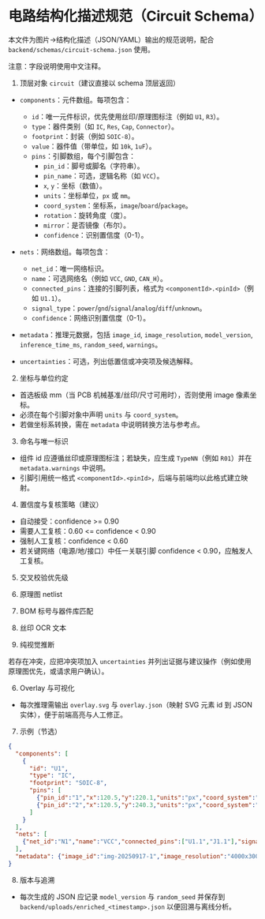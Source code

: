 # 电路结构化描述规范（Circuit Schema）

本文件为图片->结构化描述（JSON/YAML）输出的规范说明，配合 `backend/schemas/circuit-schema.json` 使用。

注意：字段说明使用中文注释。

1. 顶层对象 `circuit`（建议直接以 schema 顶层返回）

- `components`：元件数组。每项包含：
  - `id`：唯一元件标识，优先使用丝印/原理图标注（例如 `U1`, `R3`）。
  - `type`：器件类别（如 `IC`, `Res`, `Cap`, `Connector`）。
  - `footprint`：封装（例如 `SOIC-8`）。
  - `value`：器件值（带单位，如 `10k`, `1uF`）。
  - `pins`：引脚数组，每个引脚包含：
    - `pin_id`：脚号或脚名（字符串）。
    - `pin_name`：可选，逻辑名称（如 `VCC`）。
    - `x`, `y`：坐标（数值）。
    - `units`：坐标单位，`px` 或 `mm`。
    - `coord_system`：坐标系，`image`/`board`/`package`。
    - `rotation`：旋转角度（度）。
    - `mirror`：是否镜像（布尔）。
    - `confidence`：识别置信度（0-1）。

- `nets`：网络数组。每项包含：
  - `net_id`：唯一网络标识。
  - `name`：可选网络名（例如 `VCC`, `GND`, `CAN_H`）。
  - `connected_pins`：连接的引脚列表，格式为 `<componentId>.<pinId>`（例如 `U1.1`）。
  - `signal_type`：`power`/`gnd`/`signal`/`analog`/`diff`/`unknown`。
  - `confidence`：网络识别置信度（0-1）。

- `metadata`：推理元数据，包括 `image_id`, `image_resolution`, `model_version`, `inference_time_ms`, `random_seed`, `warnings`。

- `uncertainties`：可选，列出低置信或冲突项及候选解释。

2. 坐标与单位约定

- 首选板级 mm（当 PCB 机械基准/丝印/尺寸可用时），否则使用 image 像素坐标。
- 必须在每个引脚对象中声明 `units` 与 `coord_system`。
- 若做坐标系转换，需在 `metadata` 中说明转换方法与参考点。

3. 命名与唯一标识

- 组件 id 应遵循丝印或原理图标注；若缺失，应生成 `TypeNN`（例如 `R01`）并在 `metadata.warnings` 中说明。
- 引脚引用统一格式 `<componentId>.<pinId>`，后端与前端均以此格式建立映射。

4. 置信度与复核策略（建议）

- 自动接受：confidence >= 0.90
- 需要人工复核：0.60 <= confidence < 0.90
- 强制人工复核：confidence < 0.60
- 若关键网络（电源/地/接口）中任一关联引脚 confidence < 0.90，应触发人工复核。

5. 交叉校验优先级

1. 原理图 netlist
2. BOM 标号与器件库匹配
3. 丝印 OCR 文本
4. 纯视觉推断

若存在冲突，应把冲突项加入 `uncertainties` 并列出证据与建议操作（例如使用原理图优先，或请求用户确认）。

6. Overlay 与可视化

- 每次推理需输出 `overlay.svg` 与 `overlay.json`（映射 SVG 元素 id 到 JSON 实体），便于前端高亮与人工修正。

7. 示例（节选）

```json
{
  "components": [
    {
      "id": "U1",
      "type": "IC",
      "footprint": "SOIC-8",
      "pins": [
        {"pin_id":"1","x":120.5,"y":220.1,"units":"px","coord_system":"image","confidence":0.98},
        {"pin_id":"2","x":120.5,"y":240.3,"units":"px","coord_system":"image","confidence":0.95}
      ]
    }
  ],
  "nets": [
    {"net_id":"N1","name":"VCC","connected_pins":["U1.1","J1.1"],"signal_type":"power","confidence":0.92}
  ],
  "metadata": {"image_id":"img-20250917-1","image_resolution":"4000x3000","model_version":"v0.1","inference_time_ms":1234}
}
```

8. 版本与追溯

- 每次生成的 JSON 应记录 `model_version` 与 `random_seed` 并保存到 `backend/uploads/enriched_<timestamp>.json` 以便回溯与离线分析。


